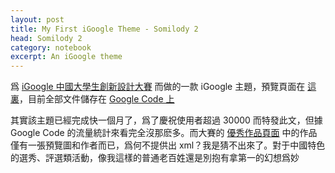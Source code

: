 ```yaml
---
layout: post
title: My First iGoogle Theme - Somilody 2
head: Somilody 2
category: notebook
excerpt: An iGoogle theme
---
```


<section class=text>
<p>爲 <a href="http://www.google.cn/intl/zh-CN/landing/igcontest09/">iGoogle 中國大學生創新設計大賽</a> 而做的一款 iGoogle 主題，預覽頁面在 <a href="http://www.google.com/ig/directory?hl=en&gl=us&type=themes&url=somilody.googlecode.com/files/somilody2.xml">這裏</a>，目前全部文件儲存在 <a href="http://code.google.com/p/somilody/">Google Code 上</a></p>

<p>其實該主題已經完成快一個月了，爲了慶祝使用者超過 30000 而特發此文，但據 Google Code 的流量統計來看完全沒那麽多。而大賽的 <a href="http://www.google.cn/intl/zh-CN/landing/igcontest09/themes/samples.html">優秀作品頁面</a> 中的作品僅有一張預覽圖和作者而已，爲何不提供出 xml？我是猜不出來了。對于中國特色的選秀、評選類活動，像我這樣的普通老百姓還是別抱有拿第一的幻想爲妙</p>
</section>